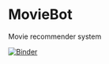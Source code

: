 # MovieBot
Movie recommender system

[![Binder](https://mybinder.org/badge_logo.svg)](https://mybinder.org/v2/gh/DalInar/MovieBot/master)
